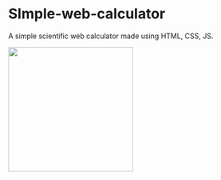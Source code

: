 # SImple-web-calculator
A simple scientific web calculator made using HTML, CSS, JS.

<img src="https://github.com/aayush01x/SImple-web-calculator/assets/153027947/09b4c82c-adc4-45bd-8910-b571cd11a3af)https://github.com/aayush01x/SImple-web-calculator/assets/153027947/09b4c82c-adc4-45bd-8910-b571cd11a3af" width="250" height="250"/>

